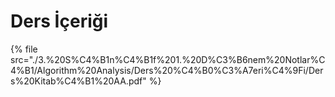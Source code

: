 # Ders İçeriği

<!--Index-->

{% file src="./3.%20S%C4%B1n%C4%B1f%201.%20D%C3%B6nem%20Notlar%C4%B1/Algorithm%20Analysis/Ders%20%C4%B0%C3%A7eri%C4%9Fi/Ders%20Kitab%C4%B1%20AA.pdf" %}

<!--Index-->
